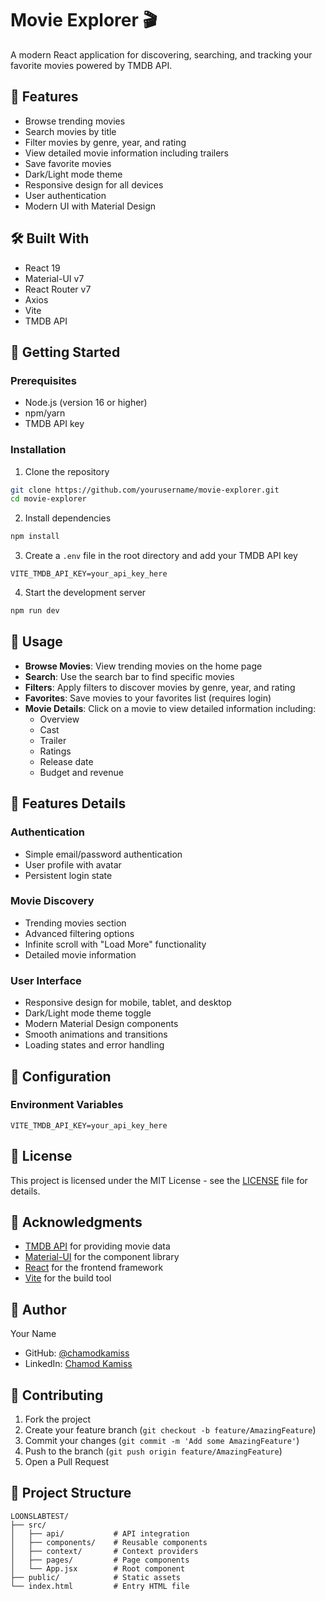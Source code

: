 # Movie Explorer 🎬

A modern React application for discovering, searching, and tracking your favorite movies powered by TMDB API.

## 🌟 Features

- Browse trending movies
- Search movies by title
- Filter movies by genre, year, and rating
- View detailed movie information including trailers
- Save favorite movies
- Dark/Light mode theme
- Responsive design for all devices
- User authentication
- Modern UI with Material Design

## 🛠️ Built With

- React 19
- Material-UI v7
- React Router v7
- Axios
- Vite
- TMDB API

## 🚀 Getting Started

### Prerequisites

- Node.js (version 16 or higher)
- npm/yarn
- TMDB API key

### Installation

1. Clone the repository
```bash
git clone https://github.com/yourusername/movie-explorer.git
cd movie-explorer
```

2. Install dependencies
```bash
npm install
```

3. Create a `.env` file in the root directory and add your TMDB API key
```env
VITE_TMDB_API_KEY=your_api_key_here
```

4. Start the development server
```bash
npm run dev
```

## 📱 Usage

- **Browse Movies**: View trending movies on the home page
- **Search**: Use the search bar to find specific movies
- **Filters**: Apply filters to discover movies by genre, year, and rating
- **Favorites**: Save movies to your favorites list (requires login)
- **Movie Details**: Click on a movie to view detailed information including:
  - Overview
  - Cast
  - Trailer
  - Ratings
  - Release date
  - Budget and revenue

## 🎨 Features Details

### Authentication
- Simple email/password authentication
- User profile with avatar
- Persistent login state

### Movie Discovery
- Trending movies section
- Advanced filtering options
- Infinite scroll with "Load More" functionality
- Detailed movie information

### User Interface
- Responsive design for mobile, tablet, and desktop
- Dark/Light mode theme toggle
- Modern Material Design components
- Smooth animations and transitions
- Loading states and error handling

## 🔧 Configuration

### Environment Variables
```env
VITE_TMDB_API_KEY=your_api_key_here
```

## 📄 License

This project is licensed under the MIT License - see the [LICENSE](LICENSE) file for details.

## 🙏 Acknowledgments

- [TMDB API](https://www.themoviedb.org/documentation/api) for providing movie data
- [Material-UI](https://mui.com/) for the component library
- [React](https://reactjs.org/) for the frontend framework
- [Vite](https://vitejs.dev/) for the build tool

## 👤 Author

Your Name
- GitHub: [@chamodkamiss](https://github.com/chamodkamiss)
- LinkedIn: [Chamod Kamiss](https://linkedin.com/in/chamodkamiss)

## 🤝 Contributing

1. Fork the project
2. Create your feature branch (`git checkout -b feature/AmazingFeature`)
3. Commit your changes (`git commit -m 'Add some AmazingFeature'`)
4. Push to the branch (`git push origin feature/AmazingFeature`)
5. Open a Pull Request

## 📝 Project Structure

```
LOONSLABTEST/
├── src/
│   ├── api/           # API integration
│   ├── components/    # Reusable components
│   ├── context/       # Context providers
│   ├── pages/         # Page components
│   └── App.jsx        # Root component
├── public/            # Static assets
└── index.html         # Entry HTML file
```
